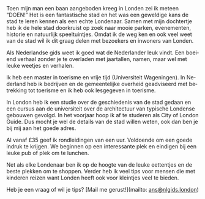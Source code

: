 <div lang="nl">
Toen mijn man een baan aangeboden kreeg in Londen zei ik meteen “DOEN!”
Het is een fantastische stad en het was een geweldige kans de stad te leren
kennen als een echte Londenaar. Samen met mijn dochtertje heb ik de hele stad
doorkruist op zoek naar mooie parken, evenementen, historie en natuurlijk
speeltuintjes. Omdat ik de weg ken en ook veel weet van de stad wil ik dit graag
delen met bezoekers en inwoners van Londen.

Als Nederlandse gids weet ik goed wat de Nederlander leuk vindt. Een boeiend
verhaal zonder je te overladen met jaartallen, namen, maar wel met leuke weetjes
en verhalen.

Ik heb een master in toerisme en vrije tijd (Universiteit Wageningen). 
In Nederland heb ik bedrijven en de gemeentelijke overheid geadviseerd met betrekking tot
toerisme en ik heb ook lesgegeven in toerisme.

In London heb ik een studie over de geschiedenis van de stad gedaan en een
cursus aan de universiteit over de architectuur van typische Londense gebouwen
gevolgd. In het voorjaar hoop ik af te studeren als City of London Guide. Dus
mocht je wel de details van de stad willen weten, ook dan ben je bij mij aan het
goede adres.

Al vanaf £35 geef ik rondleidingen van een uur. Voldoende om een goede indruk
te krijgen. We beginnen op een interessante plek en eindigen bij een leuke pub
of plek om te lunchen.

Net als elke Londenaar ben ik op de hoogte van de leuke eettentjes en de beste
plekken om te shoppen. Verder heb ik veel tips voor mensen die met kinderen
reizen want Londen heeft ook voor kleintjes veel te bieden.

Heb je een vraag of wil je tips? [Mail me gerust!](mailto: ans@nlgids.london)
</div>
